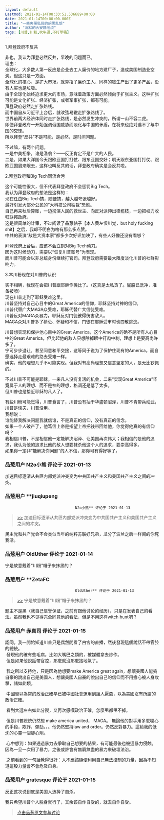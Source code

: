 ```yaml
---
layout: default
Lastmod: 2021-01-14T08:33:51.536689+00:00
date: 2021-01-14T00:00:00.000Z
title: "一些夹带私货的胡思乱想"
author: "沉默的火安静地烧"
tags: [川普,川粉,吹牛逼,不打草稿]
---
```


1.拜登政府不反共  
  
非也，我认为拜登必然反共，早晚的问题而已。  
理由：  
全球化，大多数人第一反应是企业去工人廉价的地方建厂子，造成美国制造业空洞。但这只是一方面。  
全球化的核心，是扩大市场。就算招了廉价工人，同样的钱生产出了更多产品，没有人买也是垃圾。  
由于全球化始终追求更大的市场，意味着政策方面必然倾向于扩张主义。这种扩张可能是文化扩张、经济扩张，或者军事扩张，都有可能。  
拜登政府必然走扩张路线。  
而中国自从习近平上台后，就改弦易辙走扩张路线了。  
世界前两大经济体同时走扩张路线，是必然发生冲突的，所谓一山不容二虎。  
即便拜登政府一开始强调俄国威胁而淡化与中国的矛盾，在将来也绝对逃不了与中国的交锋。  
所以拜登“反共”不是可能，是必然，是时间问题。  
  
不过嘛，有两个问题。  
一是中美相争，谁是渔翁？——反正肯定不是广大的人民。  
二是，如果大洋国今天跟欧亚国打打仗、跟东亚国交好；明天跟东亚国打打仗、跟欧亚国眉来眼去，这样也叫反共的话，拜登政府确实是会反共啦。  
  
  
2.拜登政府和Big Tech同流合污  
  
这个可能性很大，但不代表拜登政府不会惩罚Big Tech。  
我认为拜登政府的想法是这样的：  
现在任由Big Tech搞，随便搞，越大越夸张越好。  
最好引发大部分公民的“大科技公司独裁”恐慌。  
自己再来秋后算账，一边扮演人民的救世主、向反对派伸出橄榄枝，一边把权力收归联邦政府。  
这是很简单的计策，不过阅读了品葱帖子【本人黄左恨川党，but holy fucking shit】之后，我却不明白为啥有那么多点赞。  
中共的表演“敌是大资本家”都多少次好评加映了，有些人好像还没有看够？  
  
拜登政府上台后，应该不会立刻对Big Tech动刀。  
因为这时候动刀，需要以“恢复川普账号”为表现。  
而川普可能会以非总统身份继续打官司。拜登政府需要最大限度淡化川普的社群影响力。  
  
  
3.本川粉现在对川普的认识  
  
实不相瞒，我现在会把川普跟耶稣作类比了。（这真是太私货了。屁股已洗净，准备被喷）  
现在川普走到了耶稣受难这里。  
川普坚持对自己心目中的Great America的信仰，耶稣坚持对神的信仰。  
川普代替广大MAGA众受难，耶稣代替广大信徒受难。  
川普反对MAGA众暴力，耶稣反对门徒彼得伤害敌人。  
MAGA众对川普多了猜忌、怀疑和不信，门徒在耶稣受审时也四散逃逸。  
  
川普想实现和保护他心目中的Great America，这个America的确不是所有人心目中的Great America，但比起他的敌人只想除掉眼中钉肉中刺，理想上是要高尚许多了。  
宁可步步退让，甚至同意和平交接，这等同于说为了保护住现有的America，而自愿选择走最艰难的路去受难一样。  
确实，他的理想几乎不可能实现。但我对有高尚理想又信念坚定的人，是无比钦佩的。  
  
不过川普不可能是耶稣。一来凡人没有复活的机会，二来“实现Great America”毕竟属于人的理想、而不是神的理想，格调还是低了太多。  
但川普也是接近耶稣的凡人了。  
  
有些川粉可能觉得，川普食言了，川普没有抽干华盛顿沼泽，川普不肯带兵动武，川普是懦夫，川普没用。  
我想说：  
谁能替我解决问题我就信谁，不是真正的信仰，没有真正的信念。  
如果一个人破产了，他笃信上帝是指望上帝把钱带回给他，你觉得他真的有信仰吗？  
我相信川普，不是相信他一定能解决沼泽、让美国再次伟大；我相信的是他的追求，我认为他的追求比他的敌人想要抹杀他这个人的追求，要崇高得多。  
如果你一定非“能解决你问题”的人不信，那你可有得好等了。

            
### 品葱用户 **N2o小熊** 评论于 2021-01-13
        
加速目标逐渐从共匪内部党派冲突变为中共国共产主义和美国共产主义之间的冲突。
        


            
### 品葱用户 **jiuqiupeng				
									N2o小熊** 评论于 2021-01-13
        
> [\>>]( "/article/item_id-583862#") 加速目标逐渐从共匪内部党派冲突变为中共国共产主义和美国共产主义之间的冲突。

  
  
民主党和共产党会不会类似当年的纳粹苏联好兄弟，瓜分了波兰之后一样闹的你死我活。
        


            
### 品葱用户 **OldUther** 评论于 2021-01-14
        
宁是故意戴着“川粉”帽子来抹黑的？
        


            
### 品葱用户 **ZetaFC				
									OldUther** 评论于 2021-01-13
        
> [\>>]( "/article/item_id-583869#") 宁是故意戴着“川粉”帽子来抹黑的？

  
  
题主不是黑（我自己信誉保证，之前有跟他讨论的经历），只是在发表自己的看法。虽然我也不见得完全同意他的看法，但是不用这样witch hunt吧？
        


            
### 品葱用户 **赤真司** 评论于 2021-01-15
        
認同。我一開始知道川普只是偶然間看了白宮的直播，然後發現這個說話不帶官腔的總統。  
 發現他的確有些毛病，比如大嘴巴之類的，被媒體拿去炒作。  
 但是如果他說話帶官腔，那麼就沒那麼接地氣了。  
  
 我之所以支持他，只是因為他想要make America great again，想讓美國人能夠自豪的說出自己是美國人，想讓美國人自豪的說出自己的信仰而不用擔心被人身攻擊，諸如此類。  
  
 中國習以為常的政治正確早已被中國社會運用到讓人厭惡，以為美國沒有所謂的政治正確。  
  
 看到大選左右如此分裂，又再次感嘆政治正確，怎麼甩都甩不掉。  
  
 但是川普總統仍然想 make america united， MAGA。 無論他的對手用多麼噁心的手段，欺詐，彈劾。。。他仍然堅持law and order。仍然反對暴力。這給我的低沈的心靈一個靜心劑。  
  
 心中想到：如果通過暴力去爭取自己想要的結果，有可能最後也被這暴力侵蝕。因為一旦一次用了暴力，之後或許會有無窮無盡的暴力來破壞法治。  
  
 之前看到的一句話覺得很好：人不應該隨便利用自己無法控制的力量，因為不知道這股力量會不會危及自身。
        


            
### 品葱用户 **gratesque** 评论于 2021-01-15
        
反正这次说到底是美国人选择了自杀。  
  
我只希望川普个人脱身就行了，其余该自作自受的，就去自作自受。
        






> [点击品葱原文参与讨论](https://pincong.rocks/article/28523)

